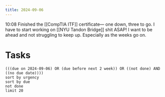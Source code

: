 ```yaml
---
title: 2024-09-06
---
```


10:08 Finished the [[CompTIA ITF]] certificate— one down, three to go. I have to start working on [[NYU Tandon Bridge]] shit ASAP! I want to be ahead and not struggling to keep up. Especially as the weeks go on.

# Tasks
```tasks
(((due on 2024-09-06) OR (due before next 2 week)) OR ((not done) AND ((no due date))))
sort by urgency
sort by due
not done
limit 20
```